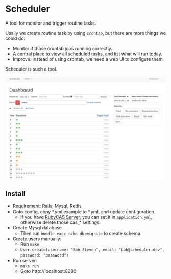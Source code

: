 # Scheduler

A tool for monitor and trigger routine tasks.

Usally we create routine task by using `crontab`, but there are more things we could do:

- Monitor if those crontab jobs running correctly.
- A central place to view all scheduled tasks, and list what will run today.
- Improve: instead of using crontab, we need a web UI to configure them.

Scheduler is such a tool.

![dashboard](https://raw.githubusercontent.com/halida/scheduler/master/app/assets/images/dashboard.png)

## Install

- Requirement: Rails, Mysql, Redis
- Goto config, copy *.yml.example to *.yml, and update configuration.
    - If you have [RubyCAS Server](https://github.com/rubycas), you can set it in `application.yml`, otherwise delete those cas_* settings.
- Create Mysql database.
    - Then run `bundle exec rake db:migrate` to create schema.
- Create users manually:
    - Run `make`
    - `User.create(username: "Bob Steven", email: "bob@scheduler.dev", password: "password")`
- Run server:
    - `make run`
    - Goto http://localhost:8080
